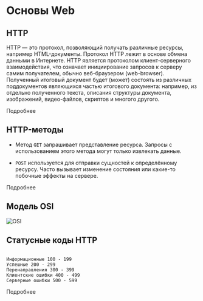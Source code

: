# Основы Web

## HTTP

HTTP — это протокол, позволяющий получать различные ресурсы, например HTML-документы. Протокол HTTP  лежит в основе обмена данными в Интернете. HTTP является протоколом клиент-серверного взаимодействия, что означает инициирование запросов к серверу самим получателем, обычно веб-браузером (web-browser). Полученный итоговый документ будет (может) состоять из различных поддокументов являющихся частью итогового документа: например, из отдельно полученного текста, описания структуры документа, изображений, видео-файлов, скриптов и многого другого.

Подробнее [](https://developer.mozilla.org/ru/docs/Web/HTTP/Overview)

## HTTP-методы

* Метод ```GET``` запрашивает представление ресурса. Запросы с использованием этого метода могут только извлекать данные.

* ```POST``` используется для отправки сущностей к определённому ресурсу. Часто вызывает изменение состояния или какие-то побочные эффекты на сервере.

Подробнее [](https://developer.mozilla.org/ru/docs/Web/HTTP/Methods)

## Модель OSI

![OSI](https://qastart.by/images/OSI.png)

## Статусные коды HTTP

```Код ответа (состояния) HTTP показывает, был ли успешно выполнен определённый HTTP запрос. Коды сгруппированы в 5 классов:

Информационные 100 - 199
Успешные 200 - 299
Перенаправления 300 - 399
Клиентские ошибки 400 - 499
Серверные ошибки 500 - 599
```
Подробнее [](https://developer.mozilla.org/ru/docs/Web/HTTP/Status)